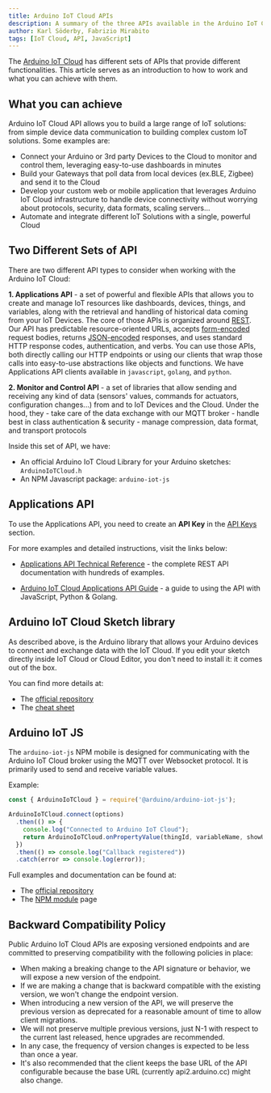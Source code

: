 ```yaml
---
title: Arduino IoT Cloud APIs
description: A summary of the three APIs available in the Arduino IoT Cloud
author: Karl Söderby, Fabrizio Mirabito
tags: [IoT Cloud, API, JavaScript]
---
```


The [Arduino IoT Cloud](https://create.arduino.cc/iot/) has different sets of APIs that provide different functionalities. This article serves as an introduction to how to work and what you can achieve with them.

## What you can achieve
Arduino IoT Cloud API allows you to build a large range of IoT solutions: from simple device data communication to building complex custom IoT solutions. Some examples are:

- Connect your Arduino or 3rd party Devices to the Cloud to monitor and control them, leveraging easy-to-use dashboards in minutes
- Build your Gateways that poll data from local devices (ex.BLE, Zigbee) and send it to the Cloud
- Develop your custom web or mobile application that leverages Arduino IoT Cloud infrastructure to handle device connectivity without worrying about protocols, security, data formats, scaling servers...
- Automate and integrate different IoT Solutions with a single, powerful Cloud 

## Two Different Sets of API

There are two different API types to consider when working with the Arduino IoT Cloud: 

**1. Applications API** - a set of powerful and flexible APIs that allows you to create and manage IoT resources like dashboards, devices, things, and variables, along with the retrieval and handling of historical data coming from your IoT Devices. The core of those APIs is organized around  [REST](http://en.wikipedia.org/wiki/Representational_State_Transfer). Our API has predictable resource-oriented URLs, accepts  [form-encoded](https://en.wikipedia.org/wiki/POST_(HTTP)#Use_for_submitting_web_forms)  request bodies, returns  [JSON-encoded](http://www.json.org/) responses, and uses standard HTTP response codes, authentication, and verbs. You can use those APIs, both directly calling our HTTP endpoints or using our clients that wrap those calls into easy-to-use abstractions like objects and functions. We have Applications API clients available in `javascript`, `golang`, and `python`.

**2. Monitor and Control API** - a set of libraries that allow sending and receiving any kind of data (sensors' values, commands for actuators, configuration changes...) from and to IoT Devices and the Cloud. Under the hood, they 
	- take care of the data exchange with our MQTT broker
	- handle best in class authentication & security 
	- manage compression, data format, and transport protocols

Inside this set of API, we have:
	
- An official Arduino IoT Cloud Library for your Arduino sketches: `ArduinoIoTCloud.h` 
- An NPM Javascript package: `arduino-iot-js`  


## Applications API
To use the Applications API, you need to create an **API Key** in the [API Keys](https://cloud.arduino.cc/home/api-keys) section.

For more examples and detailed instructions, visit the links below:
- [Applications API Technical Reference](https://www.arduino.cc/reference/en/iot/api/) - the complete REST API documentation with hundreds of examples.

- [Arduino IoT Cloud Applications API Guide](/arduino-cloud/getting-started/arduino-iot-api) - a guide to using the API with JavaScript, Python & Golang.

## Arduino IoT Cloud Sketch library
As described above, is the Arduino library that allows your Arduino devices to connect and exchange data with the IoT Cloud. If you edit your sketch directly inside IoT Cloud or Cloud Editor, you don't need to install it: it comes out of the box.

You can find more details at:

- The [official repository](https://github.com/arduino-libraries/ArduinoIoTCloud)
- The [cheat sheet](https://docs.arduino.cc/arduino-cloud/getting-started/technical-reference)

## Arduino IoT JS
The `arduino-iot-js` NPM mobile is designed for communicating with the Arduino IoT Cloud broker using the MQTT over Websocket protocol. It is primarily used to send and receive variable values.

Example:

```js
const { ArduinoIoTCloud } = require('@arduino/arduino-iot-js');

ArduinoIoTCloud.connect(options)
  .then(() => {
    console.log("Connected to Arduino IoT Cloud");
    return ArduinoIoTCloud.onPropertyValue(thingId, variableName, showUpdates = value => console.log(value));
  })
  .then(() => console.log("Callback registered"))
  .catch(error => console.log(error));
```

Full examples and documentation can be found at:

- The [official repository](https://github.com/arduino/arduino-iot-js)
- The [NPM module](https://www.npmjs.com/package/arduino-iot-js) page  


## Backward Compatibility Policy

Public Arduino IoT Cloud APIs are exposing versioned endpoints and are committed to preserving compatibility with the following policies in place:
- When making a breaking change to the API signature or behavior, we will expose a new version of the endpoint.
- If we are making a change that is backward compatible with the existing version, we won't change the endpoint version.
- When introducing a new version of the API, we will preserve the previous version as deprecated for a reasonable amount of time to allow client migrations.
- We will not preserve multiple previous versions, just N-1 with respect to the current last released, hence upgrades are recommended.
- In any case, the frequency of version changes is expected to be less than once a year.
- It's also recommended that the client keeps the base URL of the API configurable because the base URL (currently api2.arduino.cc) might also change.
